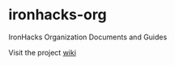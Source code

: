 # ironhacks-org

IronHacks Organization Documents and Guides

Visit the project [wiki](https://github.com/ironhacks/ironhacks-org/wiki)
